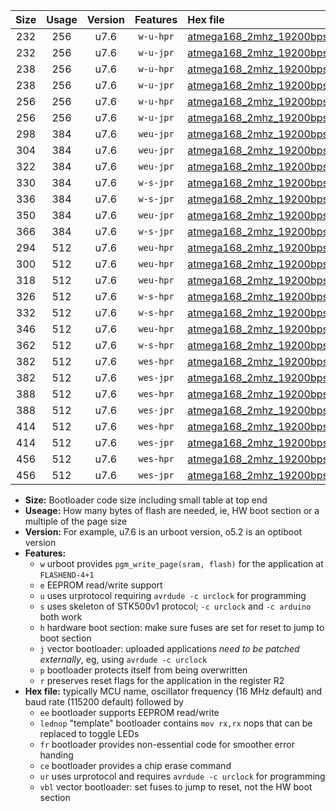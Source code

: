 |Size|Usage|Version|Features|Hex file|
|:-:|:-:|:-:|:-:|:--|
|232|256|u7.6|`w-u-hpr`|[atmega168_2mhz_19200bps_ur.hex](https://raw.githubusercontent.com/stefanrueger/urboot/main//atmega168_2mhz_19200bps_ur.hex)|
|232|256|u7.6|`w-u-jpr`|[atmega168_2mhz_19200bps_ur_vbl.hex](https://raw.githubusercontent.com/stefanrueger/urboot/main//atmega168_2mhz_19200bps_ur_vbl.hex)|
|238|256|u7.6|`w-u-hpr`|[atmega168_2mhz_19200bps_lednop_ur.hex](https://raw.githubusercontent.com/stefanrueger/urboot/main//atmega168_2mhz_19200bps_lednop_ur.hex)|
|238|256|u7.6|`w-u-jpr`|[atmega168_2mhz_19200bps_lednop_ur_vbl.hex](https://raw.githubusercontent.com/stefanrueger/urboot/main//atmega168_2mhz_19200bps_lednop_ur_vbl.hex)|
|256|256|u7.6|`w-u-hpr`|[atmega168_2mhz_19200bps_lednop_fr_ur.hex](https://raw.githubusercontent.com/stefanrueger/urboot/main//atmega168_2mhz_19200bps_lednop_fr_ur.hex)|
|256|256|u7.6|`w-u-jpr`|[atmega168_2mhz_19200bps_lednop_fr_ur_vbl.hex](https://raw.githubusercontent.com/stefanrueger/urboot/main//atmega168_2mhz_19200bps_lednop_fr_ur_vbl.hex)|
|298|384|u7.6|`weu-jpr`|[atmega168_2mhz_19200bps_ee_ur_vbl.hex](https://raw.githubusercontent.com/stefanrueger/urboot/main//atmega168_2mhz_19200bps_ee_ur_vbl.hex)|
|304|384|u7.6|`weu-jpr`|[atmega168_2mhz_19200bps_ee_lednop_ur_vbl.hex](https://raw.githubusercontent.com/stefanrueger/urboot/main//atmega168_2mhz_19200bps_ee_lednop_ur_vbl.hex)|
|322|384|u7.6|`weu-jpr`|[atmega168_2mhz_19200bps_ee_lednop_fr_ur_vbl.hex](https://raw.githubusercontent.com/stefanrueger/urboot/main//atmega168_2mhz_19200bps_ee_lednop_fr_ur_vbl.hex)|
|330|384|u7.6|`w-s-jpr`|[atmega168_2mhz_19200bps_vbl.hex](https://raw.githubusercontent.com/stefanrueger/urboot/main//atmega168_2mhz_19200bps_vbl.hex)|
|336|384|u7.6|`w-s-jpr`|[atmega168_2mhz_19200bps_lednop_vbl.hex](https://raw.githubusercontent.com/stefanrueger/urboot/main//atmega168_2mhz_19200bps_lednop_vbl.hex)|
|350|384|u7.6|`weu-jpr`|[atmega168_2mhz_19200bps_ee_lednop_fr_ce_ur_vbl.hex](https://raw.githubusercontent.com/stefanrueger/urboot/main//atmega168_2mhz_19200bps_ee_lednop_fr_ce_ur_vbl.hex)|
|366|384|u7.6|`w-s-jpr`|[atmega168_2mhz_19200bps_lednop_fr_vbl.hex](https://raw.githubusercontent.com/stefanrueger/urboot/main//atmega168_2mhz_19200bps_lednop_fr_vbl.hex)|
|294|512|u7.6|`weu-hpr`|[atmega168_2mhz_19200bps_ee_ur.hex](https://raw.githubusercontent.com/stefanrueger/urboot/main//atmega168_2mhz_19200bps_ee_ur.hex)|
|300|512|u7.6|`weu-hpr`|[atmega168_2mhz_19200bps_ee_lednop_ur.hex](https://raw.githubusercontent.com/stefanrueger/urboot/main//atmega168_2mhz_19200bps_ee_lednop_ur.hex)|
|318|512|u7.6|`weu-hpr`|[atmega168_2mhz_19200bps_ee_lednop_fr_ur.hex](https://raw.githubusercontent.com/stefanrueger/urboot/main//atmega168_2mhz_19200bps_ee_lednop_fr_ur.hex)|
|326|512|u7.6|`w-s-hpr`|[atmega168_2mhz_19200bps.hex](https://raw.githubusercontent.com/stefanrueger/urboot/main//atmega168_2mhz_19200bps.hex)|
|332|512|u7.6|`w-s-hpr`|[atmega168_2mhz_19200bps_lednop.hex](https://raw.githubusercontent.com/stefanrueger/urboot/main//atmega168_2mhz_19200bps_lednop.hex)|
|346|512|u7.6|`weu-hpr`|[atmega168_2mhz_19200bps_ee_lednop_fr_ce_ur.hex](https://raw.githubusercontent.com/stefanrueger/urboot/main//atmega168_2mhz_19200bps_ee_lednop_fr_ce_ur.hex)|
|362|512|u7.6|`w-s-hpr`|[atmega168_2mhz_19200bps_lednop_fr.hex](https://raw.githubusercontent.com/stefanrueger/urboot/main//atmega168_2mhz_19200bps_lednop_fr.hex)|
|382|512|u7.6|`wes-hpr`|[atmega168_2mhz_19200bps_ee.hex](https://raw.githubusercontent.com/stefanrueger/urboot/main//atmega168_2mhz_19200bps_ee.hex)|
|382|512|u7.6|`wes-jpr`|[atmega168_2mhz_19200bps_ee_vbl.hex](https://raw.githubusercontent.com/stefanrueger/urboot/main//atmega168_2mhz_19200bps_ee_vbl.hex)|
|388|512|u7.6|`wes-hpr`|[atmega168_2mhz_19200bps_ee_lednop.hex](https://raw.githubusercontent.com/stefanrueger/urboot/main//atmega168_2mhz_19200bps_ee_lednop.hex)|
|388|512|u7.6|`wes-jpr`|[atmega168_2mhz_19200bps_ee_lednop_vbl.hex](https://raw.githubusercontent.com/stefanrueger/urboot/main//atmega168_2mhz_19200bps_ee_lednop_vbl.hex)|
|414|512|u7.6|`wes-hpr`|[atmega168_2mhz_19200bps_ee_lednop_fr.hex](https://raw.githubusercontent.com/stefanrueger/urboot/main//atmega168_2mhz_19200bps_ee_lednop_fr.hex)|
|414|512|u7.6|`wes-jpr`|[atmega168_2mhz_19200bps_ee_lednop_fr_vbl.hex](https://raw.githubusercontent.com/stefanrueger/urboot/main//atmega168_2mhz_19200bps_ee_lednop_fr_vbl.hex)|
|456|512|u7.6|`wes-hpr`|[atmega168_2mhz_19200bps_ee_lednop_fr_ce.hex](https://raw.githubusercontent.com/stefanrueger/urboot/main//atmega168_2mhz_19200bps_ee_lednop_fr_ce.hex)|
|456|512|u7.6|`wes-jpr`|[atmega168_2mhz_19200bps_ee_lednop_fr_ce_vbl.hex](https://raw.githubusercontent.com/stefanrueger/urboot/main//atmega168_2mhz_19200bps_ee_lednop_fr_ce_vbl.hex)|

- **Size:** Bootloader code size including small table at top end
- **Useage:** How many bytes of flash are needed, ie, HW boot section or a multiple of the page size
- **Version:** For example, u7.6 is an urboot version, o5.2 is an optiboot version
- **Features:**
  + `w` urboot provides `pgm_write_page(sram, flash)` for the application at `FLASHEND-4+1`
  + `e` EEPROM read/write support
  + `u` uses urprotocol requiring `avrdude -c urclock` for programming
  + `s` uses skeleton of STK500v1 protocol; `-c urclock` and `-c arduino` both work
  + `h` hardware boot section: make sure fuses are set for reset to jump to boot section
  + `j` vector bootloader: uploaded applications *need to be patched externally*, eg, using `avrdude -c urclock`
  + `p` bootloader protects itself from being overwritten
  + `r` preserves reset flags for the application in the register R2
- **Hex file:** typically MCU name, oscillator frequency (16 MHz default) and baud rate (115200 default) followed by
  + `ee` bootloader supports EEPROM read/write
  + `lednop` "template" bootloader contains `mov rx,rx` nops that can be replaced to toggle LEDs
  + `fr` bootloader provides non-essential code for smoother error handing
  + `ce` bootloader provides a chip erase command
  + `ur` uses urprotocol and requires `avrdude -c urclock` for programming
  + `vbl` vector bootloader: set fuses to jump to reset, not the HW boot section
